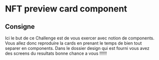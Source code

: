 # NFT preview card component

## Consigne

Ici le but de ce Challenge est de vous exercer avec notion de components. Vous allez donc reproduire la cards en prenant le temps de bien tout separer en components. Dans le dossier design qui est fourni vous avez des screens du resultats bonne chance a vous !!!!!!